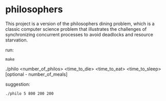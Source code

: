 # philosophers

This project is a version of the philosophers dining problem, which is a classic computer science problem that illustrates the challenges of synchronizing concurrent processes to avoid deadlocks and resource starvation.

run:

```make```

./philo <number_of_philos> <time_to_die> <time_to_eat> <time_to_sleep> [optional - number_of_meals]

suggestion:

```./philo 5 800 200 200```



